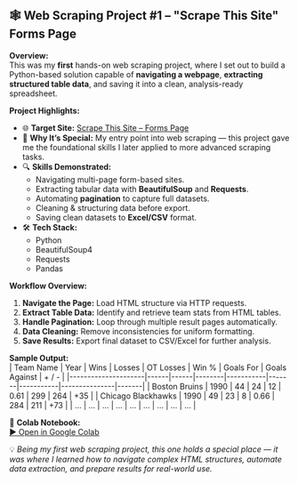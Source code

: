 ## 🕸️ Web Scraping Project #1 – "Scrape This Site" Forms Page

**Overview:**  
This was my **first** hands-on web scraping project, where I set out to build a Python-based solution capable of **navigating a webpage**, **extracting structured table data**, and saving it into a clean, analysis-ready spreadsheet.  

**Project Highlights:**  
- 🌐 **Target Site:** [Scrape This Site – Forms Page](https://www.scrapethissite.com/pages/forms/)  
- 🚀 **Why It’s Special:** My entry point into web scraping — this project gave me the foundational skills I later applied to more advanced scraping tasks.  
- 🔍 **Skills Demonstrated:**  
  - Navigating multi-page form-based sites.  
  - Extracting tabular data with **BeautifulSoup** and **Requests**.  
  - Automating **pagination** to capture full datasets.  
  - Cleaning & structuring data before export.  
  - Saving clean datasets to **Excel/CSV** format.  
- 🛠️ **Tech Stack:**  
  - Python  
  - BeautifulSoup4  
  - Requests  
  - Pandas  

**Workflow Overview:**  
1. **Navigate the Page:** Load HTML structure via HTTP requests.  
2. **Extract Table Data:** Identify and retrieve team stats from HTML tables.  
3. **Handle Pagination:** Loop through multiple result pages automatically.  
4. **Data Cleaning:** Remove inconsistencies for uniform formatting.  
5. **Save Results:** Export final dataset to CSV/Excel for further analysis.  

**Sample Output:**  
| Team Name           | Year | Wins | Losses | OT Losses | Win % | Goals For | Goals Against | + / - |
|---------------------|------|------|--------|-----------|-------|-----------|---------------|-------|
| Boston Bruins       | 1990 | 44   | 24     | 12        | 0.61  | 299       | 264           | +35   |
| Chicago Blackhawks  | 1990 | 49   | 23     | 8         | 0.66  | 284       | 211           | +73   |
| ...                 | ...  | ...  | ...    | ...       | ...   | ...       | ...           | ...   |

📂 **Colab Notebook:**  
[▶ Open in Google Colab](https://colab.research.google.com/drive/YOUR_NOTEBOOK_ID_HERE)  

💡 *Being my first web scraping project, this one holds a special place — it was where I learned how to navigate complex HTML structures, automate data extraction, and prepare results for real-world use.*  

